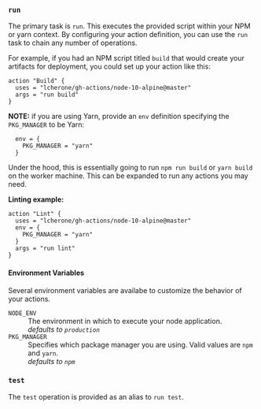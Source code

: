 ### `run`

The primary task is `run`. This executes the provided script within your NPM or yarn context. By configuring your action definition, you can use the `run` task to chain any number of operations.

For example, if you had an NPM script titled `build` that would create your artifacts for deployment, you could set up your action like this:

```
action "Build" {
  uses = "lcherone/gh-actions/node-10-alpine@master"
  args = "run build"
}
```

**NOTE:** if you are using Yarn, provide an `env` definition specifying the `PKG_MANAGER` to be Yarn:

```
  env = {
    PKG_MANAGER = "yarn"
  }
```

Under the hood, this is essentially going to run `npm run build` or `yarn build` on the worker machine. This can be expanded to run any actions you may need.

**Linting example:**

```
action "Lint" {
  uses = "lcherone/gh-actions/node-10-alpine@master"
  env = {
    PKG_MANAGER = "yarn"
  }
  args = "run lint"
}
```

#### Environment Variables

Several environment variables are availabe to customize the behavior of your actions.

<dl>
  <dt><code>NODE_ENV</code></dt>
  <dd>The environment in which to execute your node application.<br>
  <i>defaults to <code>production</code></i></dd>
  <dt><code>PKG_MANAGER</code></dt>
  <dd>Specifies which package manager you are using. Valid values are <code>npm</code> and <code>yarn</code>.<br>
  <i>defaults to <code>npm</code></i></dd>
</dl>

<!--
### `gh-pages`

This action also offers the ability to easily publish to an orphan branch on your repository. This is generally used for publishing static content to a `gh-pages` branch to be hosted by GitHub, but you can customize it to any branching strategy you desire.

This task requires the `GITHUB_TOKEN` secret from your action, or it will not have the appropriate permissions to push to your repo.

#### Example

```
action "GH Pages" {
  uses = "lcherone/gh-actions/node-10-alpine@master"
  secrets = ["GITHUB_TOKEN"]
  args = "gh-pages"
}
```



#### Environment Variables

Since every application is different, there are a few overrides you can provide within your `env` block to customize behavior.

<dl>
  <dt><code>GITHUB_TOKEN</code></dt>
  <dd>This token is provided by GitHub when you specify it in your secrets array. It is required for the operation to have permission to push to your repository.</dd>
  <dt><code>BUILD_DIR</code></dt>
  <dd>Specifies the directory that contains the static assets to be pushed.<br>
  <i>defaults to <code>build</code></i></dd>
  <dt><code>REMOTE_BRANCH</code></dt>
  <dd>Spcifies the branch name to which the contents of <code>$BUILD_DIR</code> should be pushed.<br>
  <i>defaults to <code>gh-pages</code></i></dd>
</dl>

-->

### `test`

The `test` operation is provided as an alias to `run test`.

<!--
## Putting it all together

Once you have a handle on the options, you can create multiple actions easily and chain them together into a workflow. Here is an example of how you might specify a workflow to lint, test, build, and deploy a GH Pages website using this repository.

#### Example Workflow

```
workflow "Build and Deploy Pages" {
  on = "push"
  resolves = ["Lint", "Build", "Test", "Deploy Pages"]
}

action "Lint" {
  uses = "lcherone/gh-actions/node-10-alpine@master"
  env = {
    PKG_MANAGER = "yarn"
  }
  args = "run lint"
}

action "Build" {
  uses = "lcherone/gh-actions/node-10-alpine@master"
  env = {
    PKG_MANAGER = "yarn"
  }
  args = "run build"
}

action "Test" {
  uses = "lcherone/gh-actions/node-10-alpine@master"
  env = {
    PKG_MANAGER = "yarn"
  }
  args = "test"
}

action "Deploy Pages" {
  uses = "lcherone/gh-actions/node-10-alpine@master"
  secrets = ["GITHUB_TOKEN"]
  args = "gh-pages"
  needs = ["Lint", "Build", "Test"]
}
```

-->
